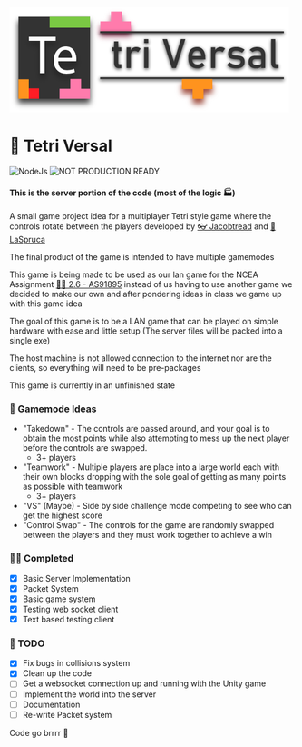 ![Tetri-Versal](https://raw.githubusercontent.com/jacobtread/TetriVersal/main/logo.png)

#  🤖 Tetri Versal 

![NodeJs](https://img.shields.io/badge/Powered%20By-NodeJS-68A063?style=for-the-badge)
![NOT PRODUCTION READY](https://img.shields.io/badge/Not%20Ready%20For%20Production-ef4550?style=for-the-badge)

####  This is the server portion of the code (most of the logic ‍🏭)

A small game project idea for a multiplayer Tetri style game where the controls rotate between the players developed
by [👓 Jacobtread](https://github.com/jacobtread) and [🥽 LaSpruca](https://github.com/laspruca)

The final product of the game is intended to have multiple gamemodes

This game is being made to be used as our lan game for the NCEA
Assignment [👨‍🎓 2.6 - AS91895](https://www.nzqa.govt.nz/nqfdocs/ncea-resource/achievements/2019/as91895.pdf) instead of us
having to use another game we decided to make our own and after pondering ideas in class we game up with this game idea

The goal of this game is to be a LAN game that can be played on simple hardware with ease and little setup
(The server files will be packed into a single exe)

The host machine is not allowed connection to the internet nor are the clients, so everything will need to be
pre-packages

This game is currently in an unfinished state

### 👾 Gamemode Ideas

- "Takedown" - The controls are passed around, and your goal is to obtain the most points while also attempting to mess
  up the next player before the controls are swapped.
    - 3+ players
- "Teamwork" - Multiple players are place into a large world each with their own blocks dropping with the sole goal of
  getting as many points as possible with teamwork
    - 3+ players
- "VS" (Maybe) - Side by side challenge mode competing to see who can get the highest score
- "Control Swap" - The controls for the game are randomly swapped between the players and they must work 
together to achieve a win
  
### 👨‍🎓 Completed

- [x] Basic Server Implementation
- [x] Packet System
- [x] Basic game system
- [x] Testing web socket client
- [x] Text based testing client

### 👀 TODO

- [x] Fix bugs in collisions system
- [x] Clean up the code
- [ ] Get a websocket connection up and running with the Unity game
- [ ] Implement the world into the server
- [ ] Documentation
- [ ] Re-write Packet system 

Code go brrrr 🧠